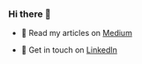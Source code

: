 ### Hi there 👋

- 📝  Read my articles on [Medium](https://raphael-leger.medium.com/)

- 💬  Get in touch on [LinkedIn](https://www.linkedin.com/in/raphael-leger/)
